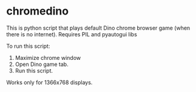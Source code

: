 # chromedino
This is python script that plays default Dino chrome browser game (when there is no internet).
Requires PIL and pyautogui libs

To run this script:
1. Maximize chrome window
2. Open Dino game tab.
3. Run this script.

Works only for 1366x768 displays.
